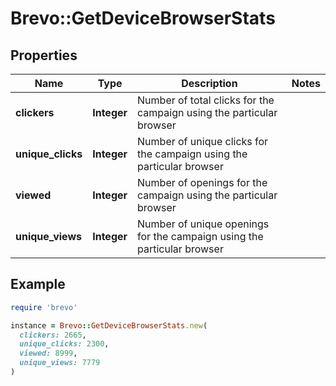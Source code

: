 # Brevo::GetDeviceBrowserStats

## Properties

| Name | Type | Description | Notes |
| ---- | ---- | ----------- | ----- |
| **clickers** | **Integer** | Number of total clicks for the campaign using the particular browser |  |
| **unique_clicks** | **Integer** | Number of unique clicks for the campaign using the particular browser |  |
| **viewed** | **Integer** | Number of openings for the campaign using the particular browser |  |
| **unique_views** | **Integer** | Number of unique openings for the campaign using the particular browser |  |

## Example

```ruby
require 'brevo'

instance = Brevo::GetDeviceBrowserStats.new(
  clickers: 2665,
  unique_clicks: 2300,
  viewed: 8999,
  unique_views: 7779
)
```

